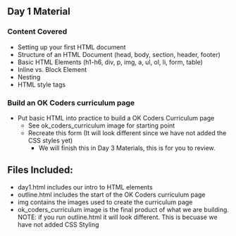 ## Day 1 Material

### Content Covered
- Setting up your first HTML document
- Structure of an HTML Document (head, body, section, header, footer)
- Basic HTML Elements (h1-h6, div, p, img, a, ul, ol, li, form, table)
- Inline vs. Block Element
- Nesting
- HTML style tags

### Build an OK Coders curriculum page
- Put basic HTML into practice to build a OK Coders Curriculum page
  - See ok_coders_curriculum image for starting point
  - Recreate this form (It will look different since we have not added the CSS styles yet)
    - We will finish this in Day 3 Materials, this is for you to review.


## Files Included:
- day1.html includes our intro to HTML elements
- outline.html includes the start of the OK Coders curriculum page
- img contains the images used to create the curriculum page
- ok_coders_curriculum image is the final product of what we are building. NOTE: if you run outline.html it will look different. This is becuase we have not added CSS Styling
